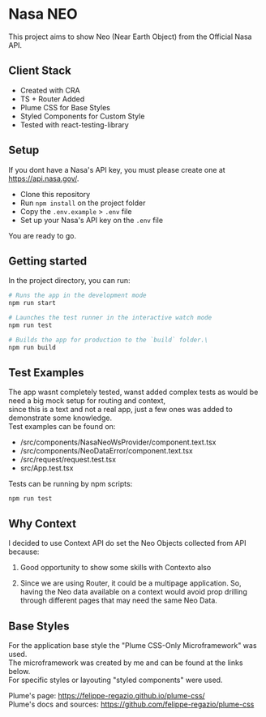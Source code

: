 # Nasa NEO

This project aims to show Neo (Near Earth Object) from the Official Nasa API.

## Client Stack

- Created with CRA
- TS + Router Added
- Plume CSS for Base Styles
- Styled Components for Custom Style
- Tested with react-testing-library

## Setup

If you dont have a Nasa's API key, you must please create one at https://api.nasa.gov/.

- Clone this repository
- Run `npm install` on the project folder  
- Copy the `.env.example` > `.env` file
- Set up your Nasa's API key on the `.env` file

You are ready to go.

## Getting started

In the project directory, you can run:

```bash
# Runs the app in the development mode
npm run start
```

```bash
# Launches the test runner in the interactive watch mode
npm run test
```

```bash
# Builds the app for production to the `build` folder.\
npm run build
```

## Test Examples

The app wasnt completely tested, wanst added complex tests as would be need a big mock setup for routing and context,  
since this is a text and not a real app, just a few ones was added to demonstrate some knowledge.  
Test examples can be found on:

- /src/components/NasaNeoWsProvider/component.text.tsx
- /src/components/NeoDataError/component.text.tsx
- /src/request/request.test.tsx
- src/App.test.tsx

Tests can be running by npm scripts:

```
npm run test
```

## Why Context

I decided to use Context API do set the Neo Objects collected from API because:

1. Good opportunity to show some skills with Contexto also

2. Since we are using Router, it could be a multipage application. So, having the Neo data available on a context would avoid prop drilling through different pages that may need the same Neo Data.

## Base Styles

For the application base style the "Plume CSS-Only Microframework" was used.  
The microframework was created by me and can be found at the links below.  
For specific styles or layouting "styled components" were used.  

Plume's page: https://felippe-regazio.github.io/plume-css/  
Plume's docs and sources: https://github.com/felippe-regazio/plume-css

